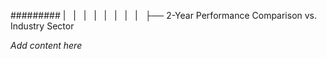 ######### |   |   |   |   |   |   |   |   ├── 2-Year Performance Comparison vs. Industry Sector

*Add content here*